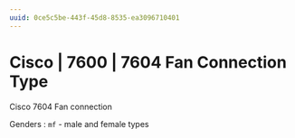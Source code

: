 ```yaml
---
uuid: 0ce5c5be-443f-45d8-8535-ea3096710401
---
```

# Cisco | 7600 | 7604 Fan Connection Type

Cisco 7604 Fan connection

Genders
: `mf` - male and female types
